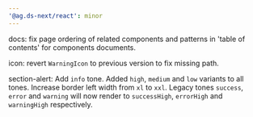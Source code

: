 ```yaml
---
'@ag.ds-next/react': minor
---
```


docs: fix page ordering of related components and patterns in 'table of contents' for components documents.

icon: revert `WarningIcon` to previous version to fix missing path.

section-alert: Add `info` tone. Added `high`, `medium` and `low` variants to all tones. Increase border left width from `xl` to `xxl`. Legacy tones `success`, `error` and `warning` will now render to `successHigh`, `errorHigh` and `warningHigh` respectively.
